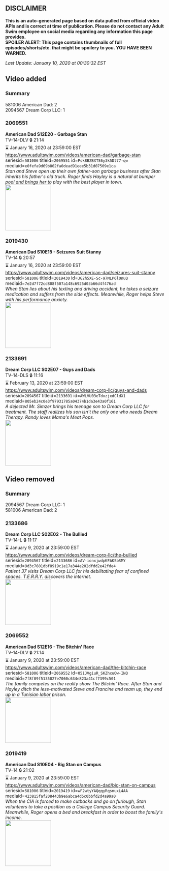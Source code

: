 ## DISCLAIMER
**This is an auto-generated page based on data pulled from official video APIs and is correct at time of publication. Please do not contact any Adult Swim employee on social media regarding any information this page provides.**  
**SPOILER ALERT: This page contains thumbnails of full episodes/shorts/etc. that might be spoilery to you. YOU HAVE BEEN WARNED.**  

_Last Update: January 10, 2020 at 00:30:32 EST_
## Video added
### Summary
581006 American Dad: 2  
2094567 Dream Corp LLC: 1  
### 2069551
**American Dad S12E20 - Garbage Stan**  
TV-14-DLV 🔒 21:14  
⌛ January 16, 2020 at 23:59:00 EST  
https://www.adultswim.com/videos/american-dad/garbage-stan  
seriesid=`581006` titleid=`2069551` id=`Psk8BZBXTS6y3k5Dt77-qw` mediaid=`e0fefa9d69b802fa0dead91eee5b31d07509e1ca`  
_Stan and Steve open up their own father-son garbage business after Stan inherits his father's old truck. Roger finds Hayley is a natural at bumper pool and brings her to play with the best player in town._  
<a href="https://i.cdn.turner.com/adultswim/big/image-upload/thumbnails/thumb-2_image-151880430802815.jpg"><img src="https://i.cdn.turner.com/adultswim/big/image-upload/thumbnails/thumb-2_image-151880430802815.jpg" height="144px" /></a>
### 2019430
**American Dad S10E15 - Seizures Suit Stanny**  
TV-14 🔒 20:57  
⌛ January 16, 2020 at 23:59:00 EST  
https://www.adultswim.com/videos/american-dad/seizures-suit-stanny  
seriesid=`581006` titleid=`2019430` id=`JG2h5XE-Sc-97MLP6lOnuQ` mediaid=`7e2d7f72cd808f507a148c6925d03b66d4f476ad`  
_When Stan lies about his texting and driving accident, he takes a seizure medication and suffers from the side effects. Meanwhile, Roger helps Steve with his performance anxiety._  
<a href="https://i.cdn.turner.com/adultswim/big/image-upload/thumbnails/thumb-2_image-15203654648735.jpg"><img src="https://i.cdn.turner.com/adultswim/big/image-upload/thumbnails/thumb-2_image-15203654648735.jpg" height="144px" /></a>
### 2133691
**Dream Corp LLC S02E07 - Guys and Dads**  
TV-14-DLS 🔒 11:16  
⌛ February 13, 2020 at 23:59:00 EST  
https://www.adultswim.com/videos/dream-corp-llc/guys-and-dads  
seriesid=`2094567` titleid=`2133691` id=`AWLVU03eTdxzjxdCldX1` mediaid=`805eb24c0e3f97931785a04374b1da3e43a0f161`  
_A dejected Mr. Simzer brings his teenage son to Dream Corp LLC for treatment. The staff realizes his son isn't the only one who needs Dream Therapy. Randy loves Mama's Meat Pops._  
<a href="https://i.cdn.turner.com/adultswim/big/image-upload/thumbnails/thumb-2_image-154160540169415.jpg"><img src="https://i.cdn.turner.com/adultswim/big/image-upload/thumbnails/thumb-2_image-154160540169415.jpg" height="144px" /></a>
## Video removed
### Summary
2094567 Dream Corp LLC: 1  
581006 American Dad: 2  
### 2133686
**Dream Corp LLC S02E02 - The Bullied**  
TV-14-L 🔒 11:17  
⌛ January 9, 2020 at 23:59:00 EST  
https://www.adultswim.com/videos/dream-corp-llc/the-bullied  
seriesid=`2094567` titleid=`2133686` id=`AV-ionxjwdpKFAKSbSMY` mediaid=`9d3c7601dbf8919c1e17a344e202dfdd2e42fde4`  
_Patient 37 visits Dream Corp LLC for his debilitating fear of confined spaces. T.E.R.R.Y. discovers the internet._  
<a href="https://i.cdn.turner.com/adultswim/big/image-upload/thumbnails/thumb-2_image-153980978158620.jpg"><img src="https://i.cdn.turner.com/adultswim/big/image-upload/thumbnails/thumb-2_image-153980978158620.jpg" height="144px" /></a>
### 2069552
**American Dad S12E16 - The Bitchin' Race**  
TV-14-DLV 🔒 21:14  
⌛ January 9, 2020 at 23:59:00 EST  
https://www.adultswim.com/videos/american-dad/the-bitchin-race  
seriesid=`581006` titleid=`2069552` id=`05iJVgiuR_SKZhxuOw-INQ` mediaid=`7f8f09f5135027e7060c634e823a41cf7399c501`  
_The family competes on the reality show The Bitchin' Race. After Stan and Hayley ditch the less-motivated Steve and Francine and team up, they end up in a Tunisian labor prison._  
<a href="https://i.cdn.turner.com/adultswim/big/image-upload/thumbnails/thumb-2_image-151820790837919.jpg"><img src="https://i.cdn.turner.com/adultswim/big/image-upload/thumbnails/thumb-2_image-151820790837919.jpg" height="144px" /></a>
### 2019419
**American Dad S10E04 - Big Stan on Campus**  
TV-14 🔒 21:02  
⌛ January 9, 2020 at 23:59:00 EST  
https://www.adultswim.com/videos/american-dad/big-stan-on-campus  
seriesid=`581006` titleid=`2019419` id=`wF2wtyYAQqqyRqsnuxL4AA` mediaid=`423815faf208443b9e6abca4d5c0bbfd2d4a99a0`  
_When the CIA is forced to make cutbacks and go on furlough, Stan volunteers to take a position as a College Campus Security Guard. Meanwhile, Roger opens a bed and breakfast in order to boost the family's income._  
<a href="https://i.cdn.turner.com/adultswim/big/image-upload/thumbnails/thumb-2_image-15199409474869.jpg"><img src="https://i.cdn.turner.com/adultswim/big/image-upload/thumbnails/thumb-2_image-15199409474869.jpg" height="144px" /></a>
